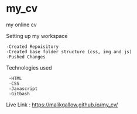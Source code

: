 # my_cv
my online cv 

Setting up my workspace

    -Created Repoisitory
    -Created base folder structure (css, img and js)
    -Pushed Changes

Technologies used
     
     -HTML
     -CSS
     -Javascript
     -Gitbash

Live Link : https://malikgallow.github.io/my_cv/
 
